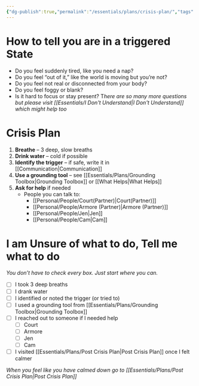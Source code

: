 ```yaml
---
{"dg-publish":true,"permalink":"/essentials/plans/crisis-plan/","tags":["Crisis-Plan","SelfCare","anchor","safety"]}
---
```


# How to tell you are in a triggered State
- Do you feel suddenly tired, like you need a nap?
- Do you feel “out of it,” like the world is moving but you’re not?
- Do you feel not real or disconnected from your body?
- Do you feel foggy or blank?
- Is it hard to focus or stay present?
T*here are so many more questions but please visit [[Essentials/I Don't Understand\|I Don't Understand]] which might help too*
# Crisis Plan

1. **Breathe** – 3 deep, slow breaths  
2. **Drink water** – cold if possible  
3. **Identify the trigger** – if safe, write it in [[Communication\|Communication]]  
4. **Use a grounding tool** – see [[Essentials/Plans/Grounding Toolbox\|Grounding Toolbox]]  or [[What Helps\|What Helps]]
5. **Ask for help** if needed  
   - People you can talk to:  
     - [[Personal/People/Court(Partner)\|Court(Partner)]]  
     - [[Personal/People/Armore (Partner)\|Armore (Partner)]]  
     - [[Personal/People/Jen\|Jen]]  
     - [[Personal/People/Cam\|Cam]]  

# I am Unsure of what to do, Tell me what to do
*You don’t have to check every box. Just start where you can.*

- [ ] I took 3 deep breaths
- [ ] I drank water
- [ ] I identified or noted the trigger (or tried to)
- [ ] I used a grounding tool from [[Essentials/Plans/Grounding Toolbox\|Grounding Toolbox]]
- [ ] I reached out to someone if I needed help
  - [ ] Court
  - [ ] Armore
  - [ ] Jen
  - [ ] Cam
- [ ] I visited [[Essentials/Plans/Post Crisis Plan\|Post Crisis Plan]] once I felt calmer

*When you feel like you have calmed down go to [[Essentials/Plans/Post Crisis Plan\|Post Crisis Plan]]*
